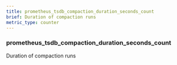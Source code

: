 ```yaml
---
title: prometheus_tsdb_compaction_duration_seconds_count
brief: Duration of compaction runs
metric_type: counter
---
```

### prometheus_tsdb_compaction_duration_seconds_count

Duration of compaction runs